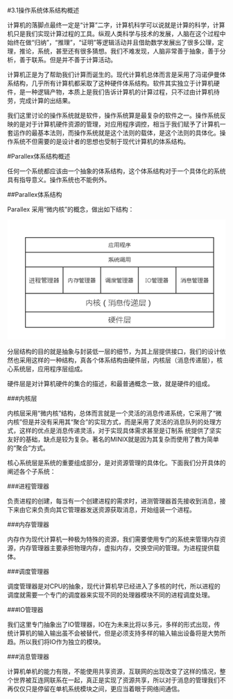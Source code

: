 
#3.1操作系统体系结构概述

计算机的落脚点最终一定是“计算”二字，计算机科学可以说就是计算的科学，计算机只是我们实现计算过程的工具。纵观人类科学与技术的发展，人脑在这个过程中始终在做“归纳”，“推理”，“证明”等逻辑活动并且借助数学发展出了很多公理，定理，推论，系统，甚至还有很多猜想。我们不难发现，人脑非常善于抽象，善于分析，善于联系。但是并不善于计算活动。

计算机正是为了帮助我们计算而诞生的。现代计算机总体而言是采用了冯诺伊曼体系结构，几乎所有计算机都采取了这种硬件体系结构。软件其实独立于计算机硬件，是一种逻辑产物，本质上是我们告诉计算机的计算过程，只不过由计算机待劳，完成计算的出结果。

我们这里讨论的操作系统就是软件，操作系统算是最复杂的软件之一。操作系统反映的是对于计算机硬件资源的管理，对应用程序调控，相当于我们赋予了计算机一套运作的最基本法则，而操作系统就是这个法则的载体，是这个法则的具体化。操作系统不但需要的是设计者的思想也受制于现代计算机的体系结构。

#Parallex体系结构概述

任何一个系统都应该由一个抽象的体系结构，这个体系结构对于一个具体化的系统具有指导意义。操作系统也不能例外。

##Parallex体系结构

Parallex 采用“微内核”的概念，做出如下结构：

![tixi](./image/Parallex.png)

分层结构的目的就是抽象与封装低一层的细节，为其上层提供接口，我们的设计依然也采用这样的一种结构，真各个体系结构由硬件层，内核层（消息传递层），核心系统层，应用程序层组成。

硬件层是对计算机硬件的集合的描述，和最普通概念一致，就是硬件的组成。

###内核层

内核层采用“微内核”结构，总体而言就是一个灵活的消息传递系统，它采用了“微内核”但是并没有采用其“聚合”的实现方式，而是采用了灵活的消息队列的处理方式，这样的优点是消息传递灵活，对于实现具体需求甚至是订制系
统提供了坚实友好的基础，缺点是较为复杂。著名的MINIX就是因为其复杂而使用了教为简单的“聚合”方式。

核心系统层是系统的重要组成部分，是对资源管理的具体化。下面我们分开具体的阐述各个子系统：

###进程管理器

负责进程的创建，每当有一个创建进程的需求时，进测管理器首先接收到消息，接下来由它来负责向其它管理器发送资源获取消息，开始组装一个进程。

###内存管理器

内存作为现代计算机一种极为特殊的资源，我们需要使用专门的系统来管理内存资源，内存管理器主要承担物理内存，虚拟内存，交换空间的管理。为进程提供载体。

###调度管理器

调度管理器是对CPU的抽象，现代计算机早已经进入了多核的时代，所以进程的调度就需要一个专门的调度器来实现不同的处理器模块不同的进程调度处理。

###IO管理器

我们这里专门抽象出了IO管理器，IO在为未来比将以多元，多样的形式出现，传统计算机的输入输出虽不会被替代，但是必须支持多样的输入输出设备将是大势所趋。所以我们将IO作为独立的模块。

###消息管理器

计算机单机的能力有限，不能使用共享资源，互联网的出现改变了这样的情况，整个世界被互连网联系在一起，真正是实现了资源共享，所以对于消息的管理我们不再仅仅只是停留在单机系统模块之间，更应当着眼于网络间通信。



